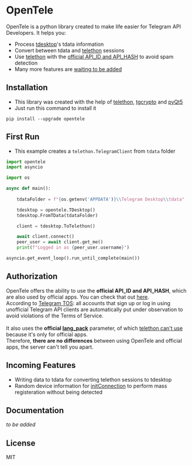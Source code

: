 # OpenTele

OpenTele is a python library created to make life easier for Telegram API Developers.
It helps you:
- Process [tdesktop](https://github.com/telegramdesktop/tdesktop)'s tdata information
- Convert between tdata and [telethon](https://github.com/LonamiWebs/Telethon) sessions
- Use [telethon](https://github.com/LonamiWebs/Telethon) with the [official API_ID and API_HASH](https://github.com/thedemons/opentele#Authorization) to avoid spam detection
- Many more features are [waiting to be added](https://github.com/thedemons/opentele#incoming-features)

## Installation
- This library was created with the help of [telethon](https://github.com/LonamiWebs/Telethon), [tgcrypto](https://github.com/pyrogram/tgcrypto) and [pyQt5](https://www.riverbankcomputing.com/software/pyqt/)
- Just run this command to install it
```
pip install --upgrade opentele
```

## First Run
- This example creates a `telethon.TelegramClient` from `tdata` folder
```python
import opentele
import asyncio

import os

async def main():
    
    tdataFolder = f"{os.getenv('APPDATA')}\\Telegram Desktop\\tdata"

    tdesktop = opentele.TDesktop()
    tdesktop.FromTData(tdataFolder)

    client = tdesktop.ToTelethon()

    await client.connect()
    peer_user = await client.get_me()
    print(f"Logged in as {peer_user.username}")

asyncio.get_event_loop().run_until_complete(main())
```

## Authorization
OpenTele offers the ability to use the **official API_ID and API_HASH**, which are also used by official apps. You can check that out [here](https://github.com/thedemons/opentele/blob/main/opentele/opentele.py#L54).
<br>
According to [Telegram TOS](https://core.telegram.org/api/obtaining_api_id#using-the-api-id): all accounts that sign up or log in using unofficial Telegram API clients are automatically put under observation to avoid violations of the Terms of Service.
<br>
<br>
It also uses the **official [lang_pack](https://core.telegram.org/method/initConnection)** parameter, of which [telethon can't use](https://github.com/LonamiWebs/Telethon/blob/master/telethon/client/telegrambaseclient.py#L375) because it's only for official apps.
<br>
Therefore, **there are no differences** between using OpenTele and official apps, the server can't tell you apart.


## Incoming Features
- Writing data to tdata for converting telethon sessions to tdesktop
- Random device information for [initConnection](https://core.telegram.org/method/initConnection) to perform mass registeration without being detected

## Documentation
_to be added_

## License

MIT

